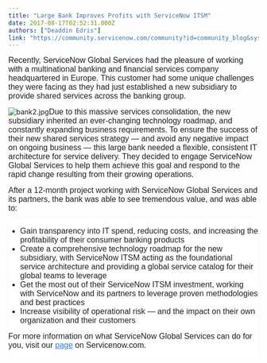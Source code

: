 ```yaml
---
title: "Large Bank Improves Profits with ServiceNow ITSM"
date: 2017-08-17T02:52:31.000Z
authors: ["Deaddin Edris"]
link: "https://community.servicenow.com/community?id=community_blog&sys_id=6e5eaaaddbd0dbc01dcaf3231f9619f3"
---
```

<p><span style="font-size: 12pt; font-family: helvetica;">Recently, ServiceNow Global Services had the pleasure of working with a <span style="color: #202020;">multinational banking and financial services company headquartered in Europe. This customer had some unique challenges they were facing as they had just </span><span style="color: #202020;">established a new subsidiary to provide shared services across the banking group. </span></span></p><p><img   alt="bank2.jpg" class="image-1 jive-image" src="9cfe6779db189b048c8ef4621f9619b7.iix" style="height: auto; float: left;"/></p><p><span style="font-size: 12pt; font-family: helvetica;"><span style="color: #202020;">Due to this massive services consolidation, the new subsidiary inherited an ever-changing technology roadmap, and constantly expanding business requirements. To ensure the success of their new shared services strategy — and avoid any negative impact on ongoing business — this large bank needed a flexible, consistent IT architecture for service delivery. They decided to engage ServiceNow Global Services to help them achieve this goal and </span><span style="color: #202020;">respond to the rapid change resulting from their growing operations. </span></span></p><p></p><p><span style="font-size: 12.000000pt; font-family: 'Helvetica'; color: rgb(12.549020%, 12.549020%, 12.549020%);">After a 12-month project working with ServiceNow Global Services and its partners, the bank was able to see tremendous value, and was able to:</span></p><div class="section" style="background-color: rgb(100.000000%, 100.000000%, 100.000000%);"><div class="column"><div class="section" style="background-color: rgb(98.039220%, 98.039220%, 98.039220%);"><div class="section"><div class="column"><div class="section" style="background-color: rgb(100.000000%, 100.000000%, 100.000000%);"><div class="column"><ul><li><span style="font-size: 12.000000pt; font-family: 'Helvetica'; color: rgb(12.549020%, 12.549020%, 12.549020%);">Gain transparency into IT spend, reducing costs, and increasing the profitability of their consumer banking products</span></li><li><span style="font-size: 12.000000pt; font-family: 'Helvetica'; color: rgb(12.549020%, 12.549020%, 12.549020%);">Create a comprehensive technology roadmap for the new subsidiary, with ServiceNow ITSM acting as the foundational service architecture and providing a global service catalog for their global teams to leverage</span></li><li><span style="font-size: 12.000000pt; font-family: 'Helvetica'; color: rgb(12.549020%, 12.549020%, 12.549020%);">Get the most out of their ServiceNow ITSM investment, working with ServiceNow and its partners to leverage proven methodologies and best practices </span></li><li><span style="font-size: 12.000000pt; font-family: 'Helvetica'; color: rgb(12.549020%, 12.549020%, 12.549020%);">Increase visibility of operational risk — and the impact on their own organization and their customers </span></li></ul><p></p><p><span style="color: #202020; font-family: Helvetica; font-size: 16px;">For more information on what ServiceNow Global Services can do for you, visit our </span><a title="" _jive_internal="true" href="https://www.servicenow.com/services/overview.html" rel="nofollow" style="font-size: 16px; font-family: Helvetica; color: #3778c7;" target="_blank">page</a><span style="color: #202020; font-family: Helvetica; font-size: 16px;"> on Servicenow.com.</span></p><p></p></div></div></div></div></div></div></div>
